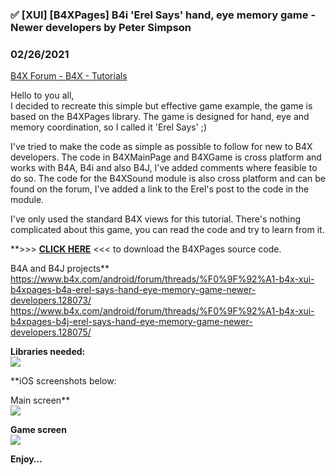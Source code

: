 ### ✅  [XUI] [B4XPages] B4i 'Erel Says' hand, eye memory game - Newer developers by Peter Simpson
### 02/26/2021
[B4X Forum - B4X - Tutorials](https://www.b4x.com/android/forum/threads/128074/)

Hello to you all,  
I decided to recreate this simple but effective game example, the game is based on the B4XPages library. The game is designed for hand, eye and memory coordination, so I called it 'Erel Says' ;)  
  
I've tried to make the code as simple as possible to follow for new to B4X developers. The code in B4XMainPage and B4XGame is cross platform and works with B4A, B4i and also B4J, I've added comments where feasible to do so. The code for the B4XSound module is also cross platform and can be found on the forum, I've added a link to the Erel's post to the code in the module.  
  
I've only used the standard B4X views for this tutorial. There's nothing complicated about this game, you can read the code and try to learn from it.  
  
**>>> [**CLICK HERE**](https://www.dropbox.com/s/1dyubqwtjkew1yb/erelsays.zip?dl=0) <<< to download the B4XPages source code.  
  
B4A and B4J projects**  
<https://www.b4x.com/android/forum/threads/%F0%9F%92%A1-b4x-xui-b4xpages-b4a-erel-says-hand-eye-memory-game-newer-developers.128073/>  
<https://www.b4x.com/android/forum/threads/%F0%9F%92%A1-b4x-xui-b4xpages-b4j-erel-says-hand-eye-memory-game-newer-developers.128075/>  
  
**Libraries needed:**  
![](https://www.b4x.com/android/forum/attachments/108720)  
  
**iOS screenshots below:  
  
Main screen**  
![](https://www.b4x.com/android/forum/attachments/108721)  
  
**Game screen**  
![](https://www.b4x.com/android/forum/attachments/108722)  
  
  
**Enjoy…**